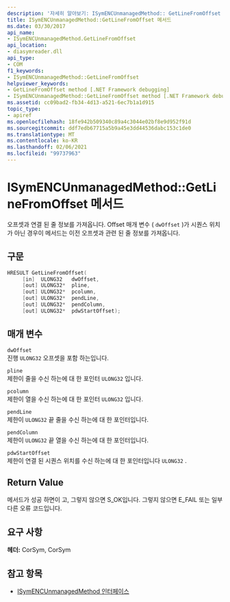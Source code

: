 ```yaml
---
description: '자세히 알아보기: ISymENCUnmanagedMethod:: GetLineFromOffset 메서드'
title: ISymENCUnmanagedMethod::GetLineFromOffset 메서드
ms.date: 03/30/2017
api_name:
- ISymENCUnmanagedMethod.GetLineFromOffset
api_location:
- diasymreader.dll
api_type:
- COM
f1_keywords:
- ISymENCUnmanagedMethod::GetLineFromOffset
helpviewer_keywords:
- GetLineFromOffset method [.NET Framework debugging]
- ISymENCUnmanagedMethod::GetLineFromOffset method [.NET Framework debugging]
ms.assetid: cc09bad2-fb34-4d13-a521-6ec7b1a1d915
topic_type:
- apiref
ms.openlocfilehash: 18fe942b509340c89a4c3044e02bf8e9d952f91d
ms.sourcegitcommit: ddf7edb67715a5b9a45e3dd44536dabc153c1de0
ms.translationtype: MT
ms.contentlocale: ko-KR
ms.lasthandoff: 02/06/2021
ms.locfileid: "99737963"
---
```

# <a name="isymencunmanagedmethodgetlinefromoffset-method"></a>ISymENCUnmanagedMethod::GetLineFromOffset 메서드

오프셋과 연결 된 줄 정보를 가져옵니다. Offset 매개 변수 ( `dwOffset` )가 시퀀스 위치가 아닌 경우이 메서드는 이전 오프셋과 관련 된 줄 정보를 가져옵니다.  
  
## <a name="syntax"></a>구문  
  
```cpp  
HRESULT GetLineFromOffset(  
     [in]  ULONG32   dwOffset,  
     [out] ULONG32*  pline,  
     [out] ULONG32*  pcolumn,  
     [out] ULONG32*  pendLine,  
     [out] ULONG32*  pendColumn,  
     [out] ULONG32*  pdwStartOffset);  
```  
  
## <a name="parameters"></a>매개 변수  

 `dwOffset`  
 진행 `ULONG32` 오프셋을 포함 하는입니다.  
  
 `pline`  
 제한이 줄을 수신 하는에 대 한 포인터 `ULONG32` 입니다.  
  
 `pcolumn`  
 제한이 열을 수신 하는에 대 한 포인터 `ULONG32` 입니다.  
  
 `pendLine`  
 제한이 `ULONG32` 끝 줄을 수신 하는에 대 한 포인터입니다.  
  
 `pendColumn`  
 제한이 `ULONG32` 끝 열을 수신 하는에 대 한 포인터입니다.  
  
 `pdwStartOffset`  
 제한이 연결 된 시퀀스 위치를 수신 하는에 대 한 포인터입니다 `ULONG32` .  
  
## <a name="return-value"></a>Return Value  

 메서드가 성공 하면이 고, 그렇지 않으면 S_OK입니다. 그렇지 않으면 E_FAIL 또는 일부 다른 오류 코드입니다.  
  
## <a name="requirements"></a>요구 사항  

 **헤더:** CorSym, CorSym  
  
## <a name="see-also"></a>참고 항목

- [ISymENCUnmanagedMethod 인터페이스](isymencunmanagedmethod-interface.md)
